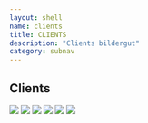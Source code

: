 ```yaml
---
layout: shell
name: clients
title: CLIENTS
description: "Clients bildergut"
category: subnav
---
```


<section id="clients">
<div class="container">

<h1>Clients</h1>

<a href="#"><img src="media/clients1.png"></a>
<a href="#"><img src="media/clients2.png"></a>
<a href="#"><img src="media/clients3.png"></a>
<a href="#"><img src="media/clients4.png"></a>
<a href="#"><img src="media/clients5.png"></a>
<a href="#"><img src="media/clients6.png"></a>

</div>
</section>

